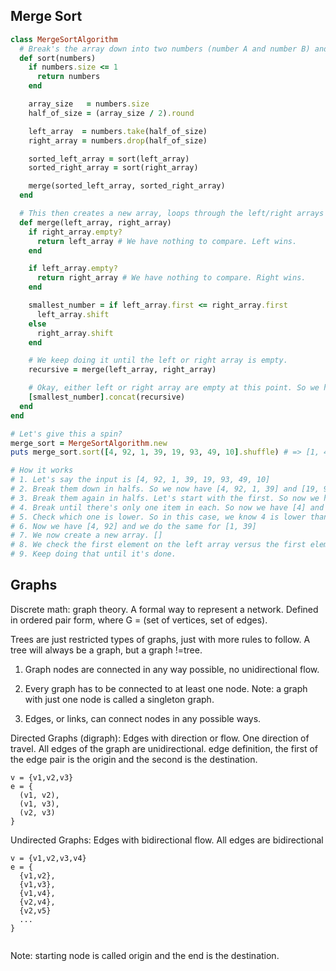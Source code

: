 ## Merge Sort
```Ruby
class MergeSortAlgorithm
  # Break's the array down into two numbers (number A and number B) and sorts them.
  def sort(numbers)
    if numbers.size <= 1
      return numbers
    end

    array_size   = numbers.size
    half_of_size = (array_size / 2).round

    left_array  = numbers.take(half_of_size)
    right_array = numbers.drop(half_of_size)

    sorted_left_array = sort(left_array)
    sorted_right_array = sort(right_array)

    merge(sorted_left_array, sorted_right_array)
  end

  # This then creates a new array, loops through the left/right arrays and places the lowest number into the array. 
  def merge(left_array, right_array)
    if right_array.empty?
      return left_array # We have nothing to compare. Left wins.
    end

    if left_array.empty?
      return right_array # We have nothing to compare. Right wins.
    end

    smallest_number = if left_array.first <= right_array.first
      left_array.shift
    else
      right_array.shift
    end

    # We keep doing it until the left or right array is empty.
    recursive = merge(left_array, right_array)

    # Okay, either left or right array are empty at this point. So we have a result.
    [smallest_number].concat(recursive)
  end
end

# Let's give this a spin?
merge_sort = MergeSortAlgorithm.new
puts merge_sort.sort([4, 92, 1, 39, 19, 93, 49, 10].shuffle) # => [1, 4, 10, 19, 39, 49, 92, 93]

# How it works
# 1. Let's say the input is [4, 92, 1, 39, 19, 93, 49, 10]
# 2. Break them down in halfs. So we now have [4, 92, 1, 39] and [19, 93, 49, 10]
# 3. Break them again in halfs. Let's start with the first. So now we have [4, 92] and [1, 39]
# 4. Break until there's only one item in each. So now we have [4] and [92]
# 5. Check which one is lower. So in this case, we know 4 is lower than 92. Let's rearrange it if necessary.
# 6. Now we have [4, 92] and we do the same for [1, 39]
# 7. We now create a new array. []
# 8. We check the first element on the left array versus the first element on the right array (i.e. 4 >= 9) and then add them to the new array.
# 9. Keep doing that until it's done.
```

## Graphs

Discrete math: graph theory. A formal way to represent a network. Defined in ordered pair form, where G = (set of vertices, set of edges).

Trees are just restricted types of graphs, just with more rules to follow. A tree will always be a graph, but a graph !=tree.

1) Graph nodes are connected in any way possible, no unidirectional flow.
2) Every graph has to be connected to at least one node.
Note: a graph with just one node is called a singleton graph.

3) Edges, or links, can connect nodes in any possible ways.

Directed Graphs (digraph): Edges with direction or flow. One direction of travel. All edges of the graph are unidirectional.
edge definition, the first of the edge pair is the origin and the second is the destination.

```
v = {v1,v2,v3}
e = {
  (v1, v2),
  (v1, v3),
  (v2, v3)
}
```

Undirected Graphs: Edges with bidirectional flow. All edges are bidirectional

```
v = {v1,v2,v3,v4}
e = { 
  {v1,v2},
  {v1,v3},
  {v1,v4},
  {v2,v4},
  {v2,v5}
  ...
}


```

Note: starting node is called origin and the end is the destination.